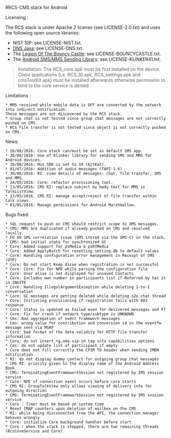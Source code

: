 #RCS-CMS stack for Android 

Licensing :

The RCS stack is under Apache 2 license (see LICENSE-2.0.txt) and uses the following open source libraries:

 - NIST SIP: see LICENSE-NIST.txt.
 - [DNS Java](http://www.dnsjava.org/): see LICENSE-DNS.txt.
 - The [Legion Of The Bouncy Castle](http://www.bouncycastle.org/java.html): see LICENSE-BOUNCYCASTLE.txt.
 - The [Android SMS/MMS Sending Library](https://github.com/klinker41/android-smsmms): see LICENSE-KLINKER41.txt.

> Installation:
> The RCS\_core.apk must be first installed on the device. Client applications (i.e. RCS_RI.apk, RCS_settings.apk and cmsToolKit.apk) must be installed afterwards otherwise permission to bind to the core service is denied.

Limitations :

	* MMS received while mobile data is OFF are converted by the network into indirect notification. 
	Those messages are not discovered by the RCS stack.
	* Group chat is not tested since group chat messages are not correctly pushed on CMS.
	* RCS File transfer is not tested since object is not correctly pushed on CMS.


News:
	
	* 26/08/2016: Core stack can/must be set as default SMS app.
	* 26/08/2016: Use of Klinker library for sending SMS and MMS for Android devices.
	* 26/08/2016: Min SDK is set to 19 (KitKat).
	* 01/07/2016: Addition of audio messages (TAPI-1.6).
	* 30/06/2016: RI: view details of messages: chat, file transfer, SMS and MMS.
	* 24/05/2016: Core: refactor provisioning tool.
	* 13/05/2016: CMS RI: replace subject by body text for MMS in TalkListView.
	* 12/05/2016: CMS RI: manage accept/reject of file transfer within talk views.
	* 03/05/2016: Manage permissions for Android Marshmallow.

Bugs fixed:

	* SQL request to push on CMS should restrict scope to XMS messages.
	* CMS: MMS are duplicated if already pushed on CMS and resolved locally.
	* FO 60 SMS correlation issue (SMS stored via the SMS-C) in the stack.
	* CMS: bad initial state for synchronized GC
	* Core: Added support for psMedia & psRTMedia
	* Core: Added ApplyBatch for resetting setting.db to default values
	* Core: Handling configuration error management in Receipt of SMS (OTP)
	* Core: Do not start Keep Alive when registration is not successful
	* Core: Core: Fix for NPE while parsing the configuration file
	* Core: User alias is not displayed for unsaved Contacts
	* Core: Excludes own number in participants list if Referred-by has it in INVITE
	* Core: Handling IllegalArgumentException while deleting 1-to-1 conversation
	* Core: GC messages are getting deleted while deleting o2o chat thread
	* Core: Initiating provisioning if registration fails with 403 response
	* Core: Status is updated as Failed even for delivered messages and FT
    * Core: Fix for crash if network type/subtype is UNKNOWN
	* Cms: Bad aggregation of event framework messages
	* Cms: wrong value for contribution and conversion id in the eventfw message sent via MSRP
	* Core: bad format of the date validity for HTTP file transfer information
	* Core: do not insert +g.oma.sip-im tag into capabilities options
	* Cms: do not update list of participant if empty
	* Core does not fill correctly the CPIM TO header when sending IMDN notification
	* RI: do not display dummy contact for outgoing group chat messages
	* CMS RI: priority given to the display name of the Android Address Book
	* CMS: TerminatingEventFrameworkSession not registered by IMS session service
	* Core: NPE if connection event occurs before core starts
	* CMS RI: GroupTalkView only allows viewing of delivery info for outgoing direction
	* CMS: TerminatingEventFrameworkSession not registered by IMS session service
	* Core : Timer must be based on system time
	* Reset IMAP counters upon deletion of mailbox on the CMS
	* RI: while being disconnected from the API, the connection manager behaves wrongly
	* Core: initialize Core background handler before start
	* Core : when the stack is stopped, there are two remaining threads (RcsCoreService and Core).

	